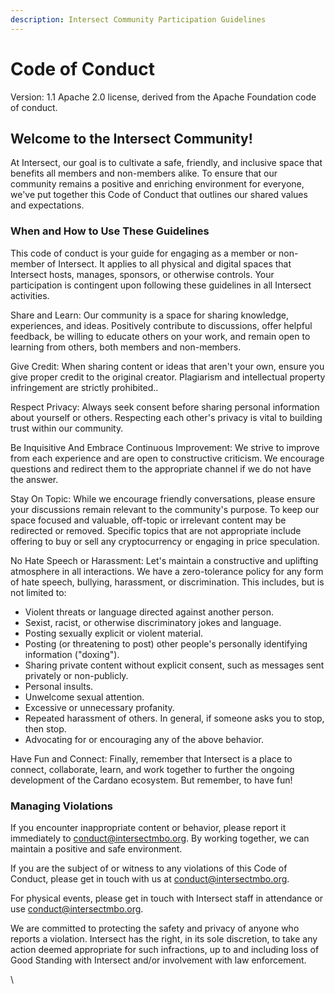 ```yaml
---
description: Intersect Community Participation Guidelines
---
```


# Code of Conduct

Version: 1.1  Apache 2.0 license, derived from the Apache Foundation code of conduct.&#x20;

## Welcome to the Intersect Community!

At Intersect, our goal is to cultivate a safe, friendly, and inclusive space that benefits all members and non-members alike. To ensure that our community remains a positive and enriching environment for everyone, we've put together this Code of Conduct that outlines our shared values and expectations.&#x20;

### When and How to Use These Guidelines

This code of conduct is your guide for engaging as a member or non-member of Intersect. It applies to all physical and digital spaces that Intersect hosts, manages, sponsors, or otherwise controls.  Your participation is contingent upon following these guidelines in all Intersect activities.

Share and Learn: Our community is a space for sharing knowledge, experiences, and ideas. Positively contribute to discussions, offer helpful feedback, be willing to educate others on your work, and remain open to learning from others, both members and non-members.

Give Credit: When sharing content or ideas that aren't your own, ensure you give proper credit to the original creator. Plagiarism and intellectual property infringement are strictly prohibited..

Respect Privacy: Always seek consent before sharing personal information about yourself or others. Respecting each other's privacy is vital to building trust within our community.

Be Inquisitive And Embrace Continuous Improvement: We strive to improve from each experience and are open to constructive criticism. We encourage questions and redirect them to the appropriate channel if we do not have the answer.

Stay On Topic: While we encourage friendly conversations, please ensure your discussions remain relevant to the community's purpose. To keep our space focused and valuable, off-topic or irrelevant content may be redirected or removed.  Specific topics that are not appropriate include offering to buy or sell any cryptocurrency or engaging in price speculation.

No Hate Speech or Harassment: Let's maintain a constructive and uplifting atmosphere in all interactions.  We have a zero-tolerance policy for any form of hate speech, bullying, harassment, or discrimination. This includes, but is not limited to:

* Violent threats or language directed against another person.
* Sexist, racist, or otherwise discriminatory jokes and language.
* Posting sexually explicit or violent material.
* Posting (or threatening to post) other people's personally identifying information ("doxing").
* Sharing private content without explicit consent, such as messages sent privately or non-publicly.
* Personal insults.
* Unwelcome sexual attention.
* Excessive or unnecessary profanity.
* Repeated harassment of others. In general, if someone asks you to stop, then stop.
* Advocating for or encouraging any of the above behavior.

Have Fun and Connect: Finally, remember that Intersect is a place to connect, collaborate, learn, and work together to further the ongoing development of the Cardano ecosystem.  But remember, to have fun!

### Managing Violations

If you encounter inappropriate content or behavior, please report it immediately to [conduct@intersectmbo.org](mailto:conduct@intersectmbo.org).  By working together, we can maintain a positive and safe environment.

If you are the subject of or witness to any violations of this Code of Conduct, please get in touch with us at [conduct@intersectmbo.org](mailto:conduct@intersectmbo.org).&#x20;

For physical events, please get in touch with Intersect staff in attendance or use [conduct@intersectmbo.org](mailto:conduct@intersectmbo.org). &#x20;

We are committed to protecting the safety and privacy of anyone who reports a violation. Intersect has the right, in its sole discretion, to take any action deemed appropriate for such infractions, up to and including loss of Good Standing with Intersect and/or involvement with law enforcement.

\
